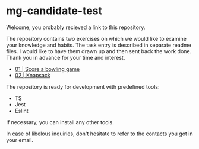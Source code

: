 # mg-candidate-test

Welcome,
you probably recieved a link to this repository.

The repository contains two exercises on which we would like to examine your knowledge and habits. The task entry is described in separate readme files. I would like to have them drawn up and then sent back the work done. Thank you in advance for your time and interest.
- [01 | Score a bowling game](./src/01/README.md)
- [02 | Knapsack](./src/02/README.md)

The repository is ready for development with predefined tools:
- TS
- Jest
- Eslint

If necessary, you can install any other tools.

In case of libelous inquiries, don't hesitate to refer to the contacts you got in your email.
